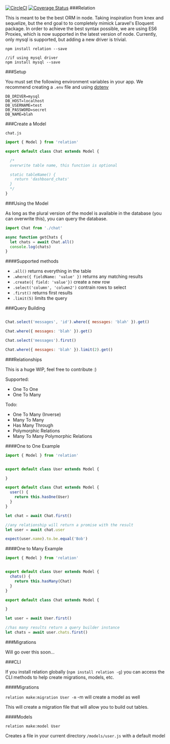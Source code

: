 [![CircleCI](https://circleci.com/gh/navjobs/relation.svg?style=svg&circle-token=41fd7488fd84fed547bfb1266694db44317eec90)](https://circleci.com/gh/navjobs/relation)
[![Coverage Status](https://coveralls.io/repos/github/navjobs/relation/badge.svg?branch=master&t=jSzX1d)](https://coveralls.io/github/navjobs/relation?branch=master)
###Relation

This is meant to be the best ORM in node. Taking inspiration from knex and sequelize, but the end goal to to completely mimick Laravel's Eloquent package. In order to achieve the best syntax possible, we are using ES6 Proxies, which is now supported in the latest version of node. Currently, only mysql is supported, but adding a new driver is trivial.

```
npm install relation --save

//if using mysql driver
npm install mysql --save
```

###Setup

You must set the following environment variables in your app. We recommend creating a `.env` file and using [dotenv](https://github.com/motdotla/dotenv)

```
DB_DRIVER=mysql
DB_HOST=localhost
DB_USERNAME=test
DB_PASSWORD=secret
DB_NAME=blah
```

###Create a Model

`chat.js`

```js
import { Model } from 'relation'

export default class Chat extends Model {

  /*
  overwrite table name, this function is optional

  static tableName() {
    return 'dashboard_chats'
  }
  */
}


```

###Using the Model

As long as the plural version of the model is available in the database (you can overwrite this), you can query the database.

```js
import Chat from './chat'

async function getChats {
  let chats = await Chat.all()
  console.log(chats)
}
```

####Supported methods

- `.all()` returns everything in the table
- `.where({ fieldName: 'value' })` returns any matching results
- `.create({ field: 'value'})` create a new row
- `.select('column', 'column2')` contrain rows to select
- `.first()` returns first results
- `.limit(5)` limits the query

###Query Building

```js

Chat.select('messages', 'id').where({ messages: 'blah' }).get()

Chat.where({ messages: 'blah' }).get()

Chat.select('messages').first()

Chat.where({ messages: 'blah' }).limit(2).get()


```

###Relationships

This is a huge WIP, feel free to contribute :)

Supported:
- One To One
- One To Many

Todo:
- One To Many (Inverse)
- Many To Many
- Has Many Through
- Polymorphic Relations
- Many To Many Polymorphic Relations

####One to One Example

```js
import { Model } from 'relation'


export default class User extends Model {

}

export default class Chat extends Model {
  user() {
    return this.hasOne(User)
  }
}

let chat = await Chat.first()

//any relationship will return a promise with the result
let user = await chat.user

expect(user.name).to.be.equal('Bob')

```

####One to Many Example

```js
import { Model } from 'relation'


export default class User extends Model {
  chats() {
    return this.hasMany(Chat)
  }
}

export default class Chat extends Model {

}

let user = await User.first()

//has many results return a query builder instance
let chats = await user.chats.first()


```

###Migrations

Will go over this soon...

###CLI

If you install relation globally (`npm install relation -g`) you can access the CLI methods to help create migrations, models, etc.

####Migrations

`relation make:migration User -m` -m will create a model as well

This will create a migration file that will allow you to build out tables.

####Models

`relation make:model User`

Creates a file in your current directory `/models/user.js` with a default model
